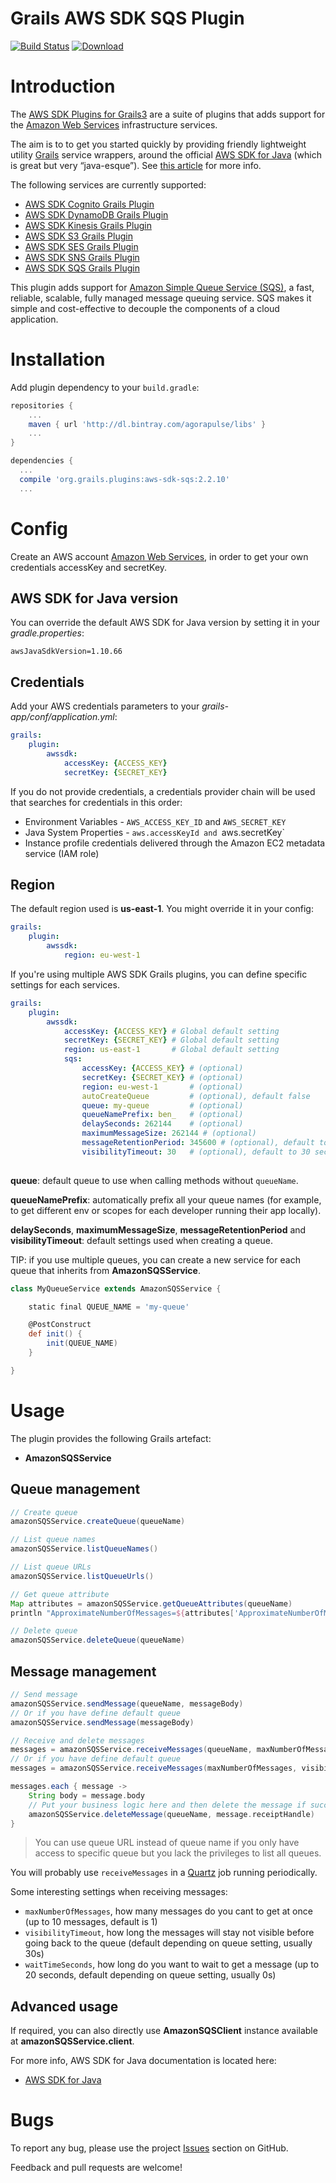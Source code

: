 Grails AWS SDK SQS Plugin
=========================

[![Build Status](https://travis-ci.org/agorapulse/grails-aws-sdk.svg)](https://travis-ci.org/agorapulse/grails-aws-sdk)
[![Download](https://api.bintray.com/packages/agorapulse/plugins/aws-sdk-sqs/images/download.svg)](https://bintray.com/agorapulse/plugins/aws-sdk-sqs/_latestVersion)

# Introduction

The [AWS SDK Plugins for Grails3](https://medium.com/@benorama/aws-sdk-plugins-for-grails-3-cc7f910fdc0d#.5gdwdxei3) are a suite of plugins that adds support for the [Amazon Web Services](http://aws.amazon.com/) infrastructure services.

The aim is to to get you started quickly by providing friendly lightweight utility [Grails](http://grails.org) service wrappers, around the official [AWS SDK for Java](http://aws.amazon.com/sdkforjava/) (which is great but very “java-esque”).
See [this article](https://medium.com/@benorama/aws-sdk-plugins-for-grails-3-cc7f910fdc0d#.5gdwdxei3) for more info.

The following services are currently supported:

* [AWS SDK Cognito Grails Plugin](https://github.com/agorapulse/grails-aws-sdk/tree/master/grails-aws-sdk-cognito)
* [AWS SDK DynamoDB Grails Plugin](https://github.com/agorapulse/grails-aws-sdk/tree/master/grails-aws-sdk-dynamodb)
* [AWS SDK Kinesis Grails Plugin](https://github.com/agorapulse/grails-aws-sdk/tree/master/grails-aws-sdk-kinesis)
* [AWS SDK S3 Grails Plugin](https://github.com/agorapulse/grails-aws-sdk/tree/master/grails-aws-sdk-s3)
* [AWS SDK SES Grails Plugin](https://github.com/agorapulse/grails-aws-sdk/tree/master/grails-aws-sdk-ses)
* [AWS SDK SNS Grails Plugin](https://github.com/agorapulse/grails-aws-sdk/tree/master/grails-aws-sdk-sns)
* [AWS SDK SQS Grails Plugin](https://github.com/agorapulse/grails-aws-sdk/tree/master/grails-aws-sdk-sqs)

This plugin adds support for [Amazon Simple Queue Service (SQS)](https://aws.amazon.com/sqs/), a fast, reliable, scalable, fully managed message queuing service. 
SQS makes it simple and cost-effective to decouple the components of a cloud application.


# Installation

Add plugin dependency to your `build.gradle`:

```groovy
repositories {
    ...
    maven { url 'http://dl.bintray.com/agorapulse/libs' }
    ...
}

dependencies {
  ...
  compile 'org.grails.plugins:aws-sdk-sqs:2.2.10'
  ...
```


# Config

Create an AWS account [Amazon Web Services](http://aws.amazon.com/), in order to get your own credentials accessKey and secretKey.


## AWS SDK for Java version

You can override the default AWS SDK for Java version by setting it in your _gradle.properties_:

```
awsJavaSdkVersion=1.10.66
```

## Credentials

Add your AWS credentials parameters to your _grails-app/conf/application.yml_:

```yml
grails:
    plugin:
        awssdk:
            accessKey: {ACCESS_KEY}
            secretKey: {SECRET_KEY}
```

If you do not provide credentials, a credentials provider chain will be used that searches for credentials in this order:

* Environment Variables - `AWS_ACCESS_KEY_ID` and `AWS_SECRET_KEY`
* Java System Properties - `aws.accessKeyId and `aws.secretKey`
* Instance profile credentials delivered through the Amazon EC2 metadata service (IAM role)

## Region

The default region used is **us-east-1**. You might override it in your config:

```yml
grails:
    plugin:
        awssdk:
            region: eu-west-1
```

If you're using multiple AWS SDK Grails plugins, you can define specific settings for each services.

```yml
grails:
    plugin:
        awssdk:
            accessKey: {ACCESS_KEY} # Global default setting
            secretKey: {SECRET_KEY} # Global default setting
            region: us-east-1       # Global default setting
            sqs:
                accessKey: {ACCESS_KEY} # (optional)
                secretKey: {SECRET_KEY} # (optional)
                region: eu-west-1       # (optional)
                autoCreateQueue         # (optional), default false
                queue: my-queue         # (optional)
                queueNamePrefix: ben_   # (optional)
                delaySeconds: 262144    # (optional)
                maximumMessageSize: 262144 # (optional)
                messageRetentionPeriod: 345600 # (optional), default to 4 days
                visibilityTimeout: 30   # (optional), default to 30 seconds when receiving messages
            
```

**queue**: default queue to use when calling methods without `queueName`.

**queueNamePrefix**: automatically prefix all your queue names (for example, to get different env or scopes for each developer running their app locally).

**delaySeconds**, **maximumMessageSize**, **messageRetentionPeriod** and **visibilityTimeout**: default settings used when creating a queue.

TIP: if you use multiple queues, you can create a new service for each queue that inherits from **AmazonSQSService**.

```groovy
class MyQueueService extends AmazonSQSService {

    static final QUEUE_NAME = 'my-queue'

    @PostConstruct
    def init() {
        init(QUEUE_NAME)
    }

}
```


# Usage

The plugin provides the following Grails artefact:

* **AmazonSQSService**

## Queue management

```groovy
// Create queue
amazonSQSService.createQueue(queueName)

// List queue names
amazonSQSService.listQueueNames()

// List queue URLs
amazonSQSService.listQueueUrls()

// Get queue attribute
Map attributes = amazonSQSService.getQueueAttributes(queueName)
println "ApproximateNumberOfMessages=${attributes['ApproximateNumberOfMessages']}"

// Delete queue
amazonSQSService.deleteQueue(queueName)
```

## Message management

```groovy
// Send message
amazonSQSService.sendMessage(queueName, messageBody)
// Or if you have define default queue
amazonSQSService.sendMessage(messageBody)

// Receive and delete messages
messages = amazonSQSService.receiveMessages(queueName, maxNumberOfMessages, visibilityTimeout, waitTimeSeconds)
// Or if you have define default queue
messages = amazonSQSService.receiveMessages(maxNumberOfMessages, visibilityTimeout, waitTimeSeconds)

messages.each { message ->
    String body = message.body
    // Put your business logic here and then delete the message if successfully handled
    amazonSQSService.deleteMessage(queueName, message.receiptHandle)    
}
```

> You can use queue URL instead of queue name if you only have access to specific queue but you lack the privileges to list all queues.

You will probably use `receiveMessages` in a [Quartz](https://github.com/grails-plugins/grails-quartz) job running periodically.

Some interesting settings when receiving messages:
* `maxNumberOfMessages`, how many messages do you cant to get at once (up to 10 messages, default is 1)
* `visibilityTimeout`, how long the messages will stay not visible before going back to the queue (default depending on queue setting, usually 30s)
* `waitTimeSeconds`, how long do you want to wait to get a message (up to 20 seconds, default depending on queue setting, usually 0s) 

## Advanced usage

If required, you can also directly use **AmazonSQSClient** instance available at **amazonSQSService.client**.

For more info, AWS SDK for Java documentation is located here:

* [AWS SDK for Java](http://docs.amazonwebservices.com/AWSJavaSDK/latest/javadoc/index.html)


# Bugs

To report any bug, please use the project [Issues](http://github.com/agorapulse/grails-aws-sdk/issues) section on GitHub.

Feedback and pull requests are welcome!
